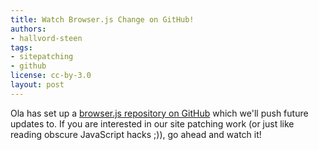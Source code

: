 ```yaml
---
title: Watch Browser.js Change on GitHub!
authors:
- hallvord-steen
tags:
- sitepatching
- github
license: cc-by-3.0
layout: post
---
```

Ola has set up a <a href="https://github.com/operasoftware/browserjs/">browser.js repository on GitHub</a> which we&#39;ll push future updates to. If you are interested in our site patching work (or just like reading obscure JavaScript hacks ;)), go ahead and watch it!
